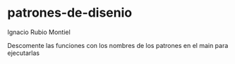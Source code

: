 # patrones-de-disenio
Ignacio Rubio Montiel
  
Descomente las funciones con los nombres de los patrones en el main para ejecutarlas
